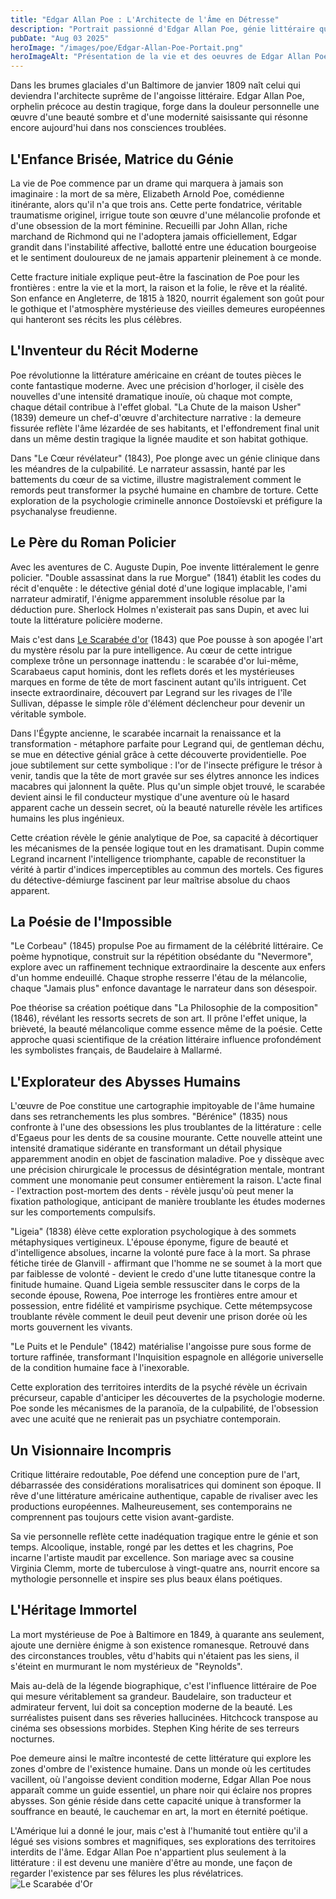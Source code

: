 ```yaml
---
title: "Edgar Allan Poe : L'Architecte de l'Âme en Détresse"
description: "Portrait passionné d'Edgar Allan Poe, génie littéraire qui révolutionna le fantastique et inventa le roman policier."
pubDate: "Aug 03 2025"
heroImage: "/images/poe/Edgar-Allan-Poe-Portait.png"
heroImageAlt: "Présentation de la vie et des oeuvres de Edgar Allan Poe" 
---
```



Dans les brumes glaciales d'un Baltimore de janvier 1809 naît celui qui deviendra l'architecte suprême de l'angoisse littéraire. Edgar Allan Poe, orphelin précoce au destin tragique, forge dans la douleur personnelle une œuvre d'une beauté sombre et d'une modernité saisissante qui résonne encore aujourd'hui dans nos consciences troublées.

## L'Enfance Brisée, Matrice du Génie

La vie de Poe commence par un drame qui marquera à jamais son imaginaire : la mort de sa mère, Elizabeth Arnold Poe, comédienne itinérante, alors qu'il n'a que trois ans. Cette perte fondatrice, véritable traumatisme originel, irrigue toute son œuvre d'une mélancolie profonde et d'une obsession de la mort féminine. Recueilli par John Allan, riche marchand de Richmond qui ne l'adoptera jamais officiellement, Edgar grandit dans l'instabilité affective, ballotté entre une éducation bourgeoise et le sentiment douloureux de ne jamais appartenir pleinement à ce monde.

Cette fracture initiale explique peut-être la fascination de Poe pour les frontières : entre la vie et la mort, la raison et la folie, le rêve et la réalité. Son enfance en Angleterre, de 1815 à 1820, nourrit également son goût pour le gothique et l'atmosphère mystérieuse des vieilles demeures européennes qui hanteront ses récits les plus célèbres.

## L'Inventeur du Récit Moderne

Poe révolutionne la littérature américaine en créant de toutes pièces le conte fantastique moderne. Avec une précision d'horloger, il cisèle des nouvelles d'une intensité dramatique inouïe, où chaque mot compte, chaque détail contribue à l'effet global. "La Chute de la maison Usher" (1839) demeure un chef-d'œuvre d'architecture narrative : la demeure fissurée reflète l'âme lézardée de ses habitants, et l'effondrement final unit dans un même destin tragique la lignée maudite et son habitat gothique.

Dans "Le Cœur révélateur" (1843), Poe plonge avec un génie clinique dans les méandres de la culpabilité. Le narrateur assassin, hanté par les battements du cœur de sa victime, illustre magistralement comment le remords peut transformer la psyché humaine en chambre de torture. Cette exploration de la psychologie criminelle annonce Dostoïevski et préfigure la psychanalyse freudienne.

## Le Père du Roman Policier

Avec les aventures de C. Auguste Dupin, Poe invente littéralement le genre policier. "Double assassinat dans la rue Morgue" (1841) établit les codes du récit d'enquête : le détective génial doté d'une logique implacable, l'ami narrateur admiratif, l'énigme apparemment insoluble résolue par la déduction pure. Sherlock Holmes n'existerait pas sans Dupin, et avec lui toute la littérature policière moderne.

Mais c'est dans [Le Scarabée d'or](/blog/scarabée-d-or) (1843) que Poe pousse à son apogée l'art du mystère résolu par la pure intelligence. Au cœur de cette intrigue complexe trône un personnage inattendu : le scarabée d'or lui-même, Scarabaeus caput hominis, dont les reflets dorés et les mystérieuses marques en forme de tête de mort fascinent autant qu'ils intriguent. Cet insecte extraordinaire, découvert par Legrand sur les rivages de l'île Sullivan, dépasse le simple rôle d'élément déclencheur pour devenir un véritable symbole. 

Dans l'Égypte ancienne, le scarabée incarnait la renaissance et la transformation - métaphore parfaite pour Legrand qui, de gentleman déchu, se mue en détective génial grâce à cette découverte providentielle. Poe joue subtilement sur cette symbolique : l'or de l'insecte préfigure le trésor à venir, tandis que la tête de mort gravée sur ses élytres annonce les indices macabres qui jalonnent la quête. Plus qu'un simple objet trouvé, le scarabée devient ainsi le fil conducteur mystique d'une aventure où le hasard apparent cache un dessein secret, où la beauté naturelle révèle les artifices humains les plus ingénieux.

Cette création révèle le génie analytique de Poe, sa capacité à décortiquer les mécanismes de la pensée logique tout en les dramatisant. Dupin comme Legrand incarnent l'intelligence triomphante, capable de reconstituer la vérité à partir d'indices imperceptibles au commun des mortels. Ces figures du détective-démiurge fascinent par leur maîtrise absolue du chaos apparent.

## La Poésie de l'Impossible

"Le Corbeau" (1845) propulse Poe au firmament de la célébrité littéraire. Ce poème hypnotique, construit sur la répétition obsédante du "Nevermore", explore avec un raffinement technique extraordinaire la descente aux enfers d'un homme endeuillé. Chaque strophe resserre l'étau de la mélancolie, chaque "Jamais plus" enfonce davantage le narrateur dans son désespoir.

Poe théorise sa création poétique dans "La Philosophie de la composition" (1846), révélant les ressorts secrets de son art. Il prône l'effet unique, la brièveté, la beauté mélancolique comme essence même de la poésie. Cette approche quasi scientifique de la création littéraire influence profondément les symbolistes français, de Baudelaire à Mallarmé.

## L'Explorateur des Abysses Humains

L'œuvre de Poe constitue une cartographie impitoyable de l'âme humaine dans ses retranchements les plus sombres. "Bérénice" (1835) nous confronte à l'une des obsessions les plus troublantes de la littérature : celle d'Egaeus pour les dents de sa cousine mourante. Cette nouvelle atteint une intensité dramatique sidérante en transformant un détail physique apparemment anodin en objet de fascination maladive. Poe y dissèque avec une précision chirurgicale le processus de désintégration mentale, montrant comment une monomanie peut consumer entièrement la raison. L'acte final - l'extraction post-mortem des dents - révèle jusqu'où peut mener la fixation pathologique, anticipant de manière troublante les études modernes sur les comportements compulsifs.

"Ligeia" (1838) élève cette exploration psychologique à des sommets métaphysiques vertigineux. L'épouse éponyme, figure de beauté et d'intelligence absolues, incarne la volonté pure face à la mort. Sa phrase fétiche tirée de Glanvill - affirmant que l'homme ne se soumet à la mort que par faiblesse de volonté - devient le credo d'une lutte titanesque contre la finitude humaine. Quand Ligeia semble ressusciter dans le corps de la seconde épouse, Rowena, Poe interroge les frontières entre amour et possession, entre fidélité et vampirisme psychique. Cette métempsycose troublante révèle comment le deuil peut devenir une prison dorée où les morts gouvernent les vivants.

"Le Puits et le Pendule" (1842) matérialise l'angoisse pure sous forme de torture raffinée, transformant l'Inquisition espagnole en allégorie universelle de la condition humaine face à l'inexorable.

Cette exploration des territoires interdits de la psyché révèle un écrivain précurseur, capable d'anticiper les découvertes de la psychologie moderne. Poe sonde les mécanismes de la paranoïa, de la culpabilité, de l'obsession avec une acuité que ne renierait pas un psychiatre contemporain.

## Un Visionnaire Incompris

Critique littéraire redoutable, Poe défend une conception pure de l'art, débarrassée des considérations moralisatrices qui dominent son époque. Il rêve d'une littérature américaine authentique, capable de rivaliser avec les productions européennes. Malheureusement, ses contemporains ne comprennent pas toujours cette vision avant-gardiste.

Sa vie personnelle reflète cette inadéquation tragique entre le génie et son temps. Alcoolique, instable, rongé par les dettes et les chagrins, Poe incarne l'artiste maudit par excellence. Son mariage avec sa cousine Virginia Clemm, morte de tuberculose à vingt-quatre ans, nourrit encore sa mythologie personnelle et inspire ses plus beaux élans poétiques.

## L'Héritage Immortel

La mort mystérieuse de Poe à Baltimore en 1849, à quarante ans seulement, ajoute une dernière énigme à son existence romanesque. Retrouvé dans des circonstances troubles, vêtu d'habits qui n'étaient pas les siens, il s'éteint en murmurant le nom mystérieux de "Reynolds".

Mais au-delà de la légende biographique, c'est l'influence littéraire de Poe qui mesure véritablement sa grandeur. Baudelaire, son traducteur et admirateur fervent, lui doit sa conception moderne de la beauté. Les surréalistes puisent dans ses rêveries hallucinées. Hitchcock transpose au cinéma ses obsessions morbides. Stephen King hérite de ses terreurs nocturnes.

Poe demeure ainsi le maître incontesté de cette littérature qui explore les zones d'ombre de l'existence humaine. Dans un monde où les certitudes vacillent, où l'angoisse devient condition moderne, Edgar Allan Poe nous apparaît comme un guide essentiel, un phare noir qui éclaire nos propres abysses. Son génie réside dans cette capacité unique à transformer la souffrance en beauté, le cauchemar en art, la mort en éternité poétique.

L'Amérique lui a donné le jour, mais c'est à l'humanité tout entière qu'il a légué ses visions sombres et magnifiques, ses explorations des territoires interdits de l'âme. Edgar Allan Poe n'appartient plus seulement à la littérature : il est devenu une manière d'être au monde, une façon de regarder l'existence par ses fêlures les plus révélatrices.
![Le Scarabée d'Or](/images/poe/scarabee-d-or.png)